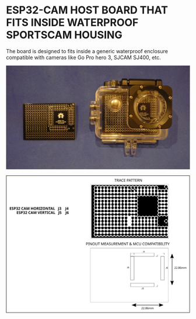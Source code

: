 # ESP32-CAM HOST BOARD THAT FITS INSIDE WATERPROOF SPORTSCAM HOUSING

The board is designed to fits inside a generic waterproof enclosure compatible with cameras like Go Pro hero 3, SJCAM SJ400, etc. 

![MODULE](assets/img/pcbandenclosure.jpg)

![MODULE](assets/img/pinout.svg)
